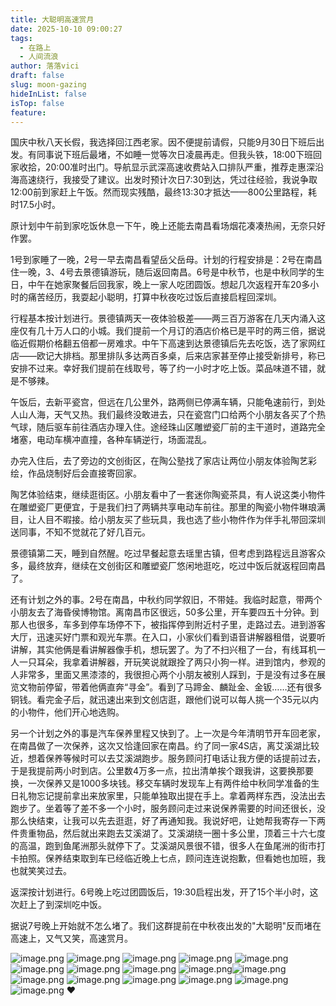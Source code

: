 ```yaml
---
title: 大聪明高速赏月
date: 2025-10-10 09:00:27
tags:
  - 在路上
  - 人间流浪
author: 落落vici
draft: false
slug: moon-gazing
hideInList: false
isTop: false
feature:
---
```

国庆中秋八天长假，我选择回江西老家。因不便提前请假，只能9月30日下班后出发。有同事说下班后最堵，不如睡一觉等次日凌晨再走。但我头铁，18:00下班回家收拾，20:00准时出门。导航显示武深高速收费站入口排队严重，推荐走惠深沿海高速绕行，我接受了建议。出发时预计次日7:30到达，凭过往经验，我说争取12:00前到家赶上午饭。然而现实残酷，最终13:30才抵达——800公里路程，耗时17.5小时。

原计划中午前到家吃饭休息一下午，晚上还能去南昌看场烟花凑凑热闹，无奈只好作罢。

1号到家睡了一晚，2号一早去南昌看望岳父岳母。计划的行程安排是：2号在南昌住一晚，3、4号去景德镇游玩，随后返回南昌。6号是中秋节，也是中秋同学的生日，中午在她家聚餐后回我家，晚上一家人吃团圆饭。想起几次返程开车20多小时的痛苦经历，我耍起小聪明，打算中秋夜吃过饭后直接启程回深圳。

行程基本按计划进行。景德镇两天一夜体验极差——两三百万游客在几天内涌入这座仅有几十万人口的小城。我们提前一个月订的酒店价格已是平时的两三倍，据说临近假期价格翻五倍都一房难求。中午下高速到达景德镇后先去吃饭，选了家网红店——欧记大排档。那里排队多达两百多桌，后来店家甚至停止接受新排号，称已安排不过来。幸好我们提前在线取号，等了约一小时才吃上饭。菜品味道不错，就是不够辣。

午饭后，去新平瓷宫，但远在几公里外，路两侧已停满车辆，只能龟速前行，到处人山人海，天气又热。我们最终没敢进去，只在瓷宫门口给两个小朋友各买了个热气球，随后驱车前往酒店办理入住。途经珠山区雕塑瓷厂前的主干道时，道路完全堵塞，电动车横冲直撞，各种车辆逆行，场面混乱。

办完入住后，去了旁边的文创街区，在陶公塾找了家店让两位小朋友体验陶艺彩绘，作品烧制好后会直接寄回家。

陶艺体验结束，继续逛街区。小朋友看中了一套迷你陶瓷茶具，有人说这类小物件在雕塑瓷厂更便宜，于是我们扫了两辆共享电动车前往。那里的陶瓷小物件琳琅满目，让人目不暇接。给小朋友买了些玩具，我也选了些小物件作为伴手礼带回深圳送同事，不知不觉就花了好几百元。

景德镇第二天，睡到自然醒。吃过早餐起意去瑶里古镇，但考虑到路程远且游客众多，最终放弃，继续在文创街区和雕塑瓷厂悠闲地逛吃，吃过中饭后就返程回南昌了。

还有计划之外的事。2号在南昌，中秋约同学叙旧，不带娃。我临时起意，带两个小朋友去了海昏侯博物馆。离南昌市区很远，50多公里，开车要四五十分钟。到那人也很多，车多到停车场停不下，被指挥停到附近村子里，走路过去。进到游客大厅，迅速买好门票和观光车票。在入口，小家伙们看到语音讲解器租借，说要听讲解，其实他俩是看讲解器像手机，想玩罢了。为了不扫兴租了一台，有线耳机一人一只耳朵，我拿着讲解器，开玩笑说就跟拴了两只小狗一样。进到馆内，参观的人非常多，里面又黑漆漆的，我很担心两个小朋友被别人踩到，于是没有过多在展览文物前停留，带着他俩直奔“寻金”。看到了马蹄金、麟趾金、金钣……还有很多铜钱。看完金子后，就迅速出来到文创店逛，跟他们说可以每人挑一个35元以内的小物件，他们开心地选购。

另一个计划之外的事是汽车保养里程又快到了。上一次是今年清明节开车回老家，在南昌做了一次保养，这次又恰逢回家在南昌。约了同一家4S店，离艾溪湖比较近，想着保养等候时可以去艾溪湖跑步。服务顾问打电话让我方便的话提前过去，于是我提前两小时到店。公里数4万多一点，拉出清单挨个跟我讲，这要换那要换，一次保养又是1000多块钱。移交车辆时发现车上有两件给中秋同学准备的生日礼物忘记提前拿出来放家里，只能单独取出提在手上。拿着两样东西，没法出去跑步了。坐着等了差不多一个小时，服务顾问走过来说保养需要的时间还很长，没那么快结束，让我可以先去逛逛，好了再通知我。我说好吧，让她帮我寄存一下两件贵重物品，然后就出来跑去艾溪湖了。艾溪湖绕一圈十多公里，顶着三十六七度的高温，跑到鱼尾洲那头就停下了。艾溪湖风景很不错，很多人在鱼尾洲的街市打卡拍照。保养结束取到车已经临近晚上七点，顾问连连说抱歉，但看她也加班，我也就笑笑过去。

返深按计划进行。6号晚上吃过团圆饭后，19:30启程出发，开了15个半小时，这次赶上了到深圳吃中饭。

据说7号晚上开始就不怎么堵了。我们这群提前在中秋夜出发的"大聪明"反而堵在高速上，又气又笑，高速赏月。

![image.png](https://img.hux.ink/image/2025/10/20251011084131563.webp) ![image.png](https://img.hux.ink/image/2025/10/20251011084151752.webp) ![image.png](https://img.hux.ink/image/2025/10/20251011084336438.webp) ![image.png](https://img.hux.ink/image/2025/10/20251011084401480.webp) ![image.png](https://img.hux.ink/image/2025/10/20251011084418601.webp) ![image.png](https://img.hux.ink/image/2025/10/20251011084430701.webp) ![image.png](https://img.hux.ink/image/2025/10/20251011084508567.webp) ![image.png](https://img.hux.ink/image/2025/10/20251011084625706.webp) ![image.png](https://img.hux.ink/image/2025/10/20251011084648264.webp)![image.png]( https://img.hux.ink/image/2025/10/20251011084721946.webp ) ![image.png](https://img.hux.ink/image/2025/10/20251011084852659.webp) ![image.png](https://img.hux.ink/image/2025/10/20251011085208230.webp) ![image.png](https://img.hux.ink/image/2025/10/20251011084932357.webp) ![image.png](https://img.hux.ink/image/2025/10/20251011084956162.webp) ![image.png](https://img.hux.ink/image/2025/10/20251011084940191.webp) ![image.png](https://img.hux.ink/image/2025/10/20251011085035926.webp)
❤